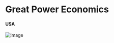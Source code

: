 # Great Power Economics

#### USA 

![image](https://github.com/LNshuti/great-power-economics/assets/13305262/3ee221e2-1b0c-49f6-8124-4205a91d392f)
